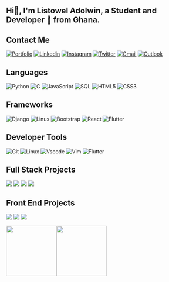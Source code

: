 <!---
ListowelAdolwin/ListowelAdolwin is a ✨ special ✨ repository because its `README.md` (this file) appears on your GitHub profile.
You can click the Preview link to take a look at your changes.
--->
## Hi👋, I'm Listowel Adolwin, a Student and Developer 🚀 from Ghana.

## Contact Me
[![Portfolio](https://img.shields.io/badge/-Portfolio-yellow?style=flat&logo=Portfolio&logoColor=white)](https://listoweladolwin.github.io/portfolio/)
[![Linkedin](https://img.shields.io/badge/-LinkedIn-blue?style=flat&logo=Linkedin&logoColor=white)](https://www.linkedin.com/in/listowel-adolwin/)
[![Instagram](https://img.shields.io/badge/-Instagram-c13584?style=flat&labelColor=c13584&logo=instagram&logoColor=white)](https://www.instagram.com/listoweladolwin/)
[![Twitter](https://img.shields.io/badge/-Twitter-blue?style=flat&logo=Twitter&logoColor=white)](https://www.twitter.com/ListowelAdolwin/)
[![Gmail](https://img.shields.io/badge/-Gmail-c14438?style=flat&logo=Gmail&logoColor=white)](mailto:listoweladolwin@gmail.com)
[![Outlook](https://img.shields.io/badge/-Outlook-0078D4?style=flat&logo=Microsoft-Outlook&logoColor=white)](mailto:listowelmoro0@gmail.com)


## Languages

![Python](https://img.shields.io/badge/-Python-000?&logo=Python)
![C](https://img.shields.io/badge/-C-000?&logo=C)
![JavaScript](https://img.shields.io/badge/-JavaScript-000?&logo=JavaScript)
![SQL](https://img.shields.io/badge/-SQL-000?&logo=MySQL)
![HTML5](https://img.shields.io/badge/-HTML5-000?&logo=Html5)
![CSS3](https://img.shields.io/badge/-CSS-000?&logo=CSS3)

## Frameworks

![Django](https://img.shields.io/badge/-Django-000?&logo=Django)
![Linux](https://img.shields.io/badge/-Linux-000?&logo=Linux)
![Bootstrap](https://img.shields.io/badge/-Bootstrap-000?&logo=Bootstrap)
![React](https://img.shields.io/badge/-React-000?&logo=React)
![Flutter](https://img.shields.io/badge/-Flutter-000?&logo=Flutter)

## Developer Tools

![Git](https://img.shields.io/badge/-Git-000?&logo=Git)
![Linux](https://img.shields.io/badge/-Linux-000?&logo=Linux)
![Vscode](https://img.shields.io/badge/-VS%20Code-000?&logo=Visual%20Studio%20Code)
![Vim](https://img.shields.io/badge/-Vim-000?&logo=Vim)
![Flutter](https://img.shields.io/badge/-Flutter-000?&logo=Flutter)
## Full Stack Projects

[![](https://img.shields.io/badge/-🧬%20StudyMate-000)](https://listowel.pythonanywhere.com/)
[![](https://img.shields.io/badge/-🦠%20AirBnB%20Web%20Application%20Clone-000)](https://listoweladolwin.github.io/portfolio/www.listoweladolwin.tech/hbnb_static/103-index.html)
[![](https://img.shields.io/badge/-📝%20Shell-000)](https://github.com/ListowelAdolwin/simple_shell)
[![](https://img.shields.io/badge/-🔬%20Lost%20And%20Found%20App-000)](https://github.com/ListowelAdolwin/lost_and_found_app)


## Front End Projects

[![](https://img.shields.io/badge/-💉%20Personal%20Portfolio-000)](https://listoweladolwin.github.io/portfolio/)
[![](https://img.shields.io/badge/-🩸%20University%20Website-000)](https://listoweladolwin.github.io/university-website/)
[![](https://img.shields.io/badge/-🌊%20Grid%20Portfolio-000)](https://listoweladolwin.github.io/grid-portfolio/index.html)


<a href="https://listoweladolwin.github.io/portfolio/"><img height="137px" src="https://github-readme-stats.vercel.app/api?username=ListowelAdolwin&hide_title=true&hide_border=true&show_icons=true&include_all_commits=true&count_private=true&line_height=21&text_color=000&icon_color=000&bg_color=0,ea6161,ffc64d,fffc4d,52fa5a&theme=graywhite" /><!-- wi*quL3fcV --><img height="137px" src="https://github-readme-stats.vercel.app/api/top-langs/?username=ListowelAdolwin&hide=html&hide_title=true&hide_border=true&layout=compact&langs_count=6&exclude_repo=comp426,Redventures-Movie-Quotes&text_color=000&icon_color=fff&bg_color=0,52fa5a,4dfcff,c64dff&theme=graywhite" /></a>
